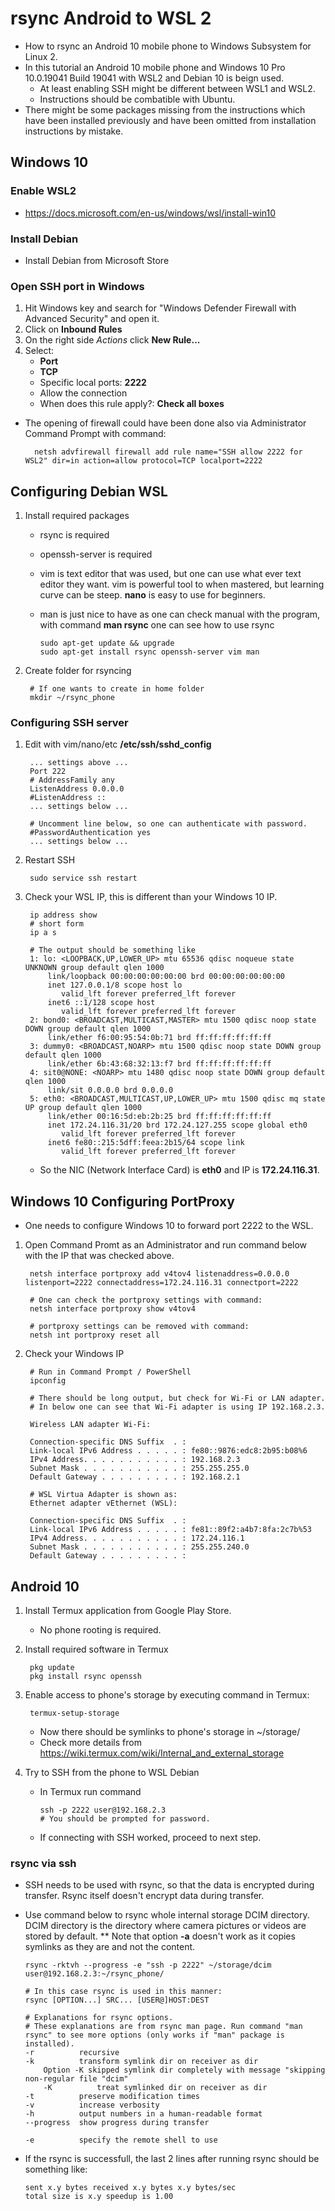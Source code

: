 # rsync Android to WSL 2
* How to rsync an Android 10 mobile phone to Windows Subsystem for Linux 2.
* In this tutorial an Android 10 mobile phone and Windows 10 Pro 10.0.19041 Build 19041 with WSL2 and Debian 10 is beign used.
   * At least enabling SSH might be different between WSL1 and WSL2.
   * Instructions should be combatible with Ubuntu.
* There might be some packages missing from the instructions which have been installed previously and have been omitted from installation instructions by mistake.

## Windows 10
### Enable WSL2
* https://docs.microsoft.com/en-us/windows/wsl/install-win10
### Install Debian
* Install Debian from Microsoft Store
### Open SSH port in Windows
1. Hit Windows key and search for "Windows Defender Firewall with Advanced Security" and open it.
1. Click on **Inbound Rules**
1. On the right side *Actions* click **New Rule...**
1. Select:
    * **Port**
    * **TCP**
    * Specific local ports: **2222**
    * Allow the connection
    * When does this rule apply?: **Check all boxes**
    
* The opening of firewall could have been done also via Administrator Command Prompt with command:

        netsh advfirewall firewall add rule name="SSH allow 2222 for WSL2" dir=in action=allow protocol=TCP localport=2222

## Configuring Debian WSL
1. Install required packages
   * rsync is required
   * openssh-server is required
   * vim is text editor that was used, but one can use what ever text editor they want. vim is powerful tool to when mastered, but learning curve can be steep. **nano** is easy to use for beginners.
   * man is just nice to have as one can check manual with the program, with command **man rsync** one can see how to use rsync

         sudo apt-get update && upgrade
         sudo apt-get install rsync openssh-server vim man

 1. Create folder for rsyncing
 
         # If one wants to create in home folder
         mkdir ~/rsync_phone
      
### Configuring SSH server
1. Edit with vim/nano/etc **/etc/ssh/sshd_config**

        ... settings above ...
        Port 222
        # AddressFamily any
        ListenAddress 0.0.0.0
        #ListenAddress ::        
        ... settings below ...

        # Uncomment line below, so one can authenticate with password. 
        #PasswordAuthentication yes
        ... settings below ...
1. Restart SSH

        sudo service ssh restart
1. Check your WSL IP, this is different than your Windows 10 IP.

        ip address show
        # short form
        ip a s
        
        # The output should be something like
        1: lo: <LOOPBACK,UP,LOWER_UP> mtu 65536 qdisc noqueue state UNKNOWN group default qlen 1000
            link/loopback 00:00:00:00:00:00 brd 00:00:00:00:00:00
            inet 127.0.0.1/8 scope host lo
               valid_lft forever preferred_lft forever
            inet6 ::1/128 scope host
               valid_lft forever preferred_lft forever
        2: bond0: <BROADCAST,MULTICAST,MASTER> mtu 1500 qdisc noop state DOWN group default qlen 1000
            link/ether f6:00:95:54:0b:71 brd ff:ff:ff:ff:ff:ff
        3: dummy0: <BROADCAST,NOARP> mtu 1500 qdisc noop state DOWN group default qlen 1000
            link/ether 6b:43:68:32:13:f7 brd ff:ff:ff:ff:ff:ff
        4: sit0@NONE: <NOARP> mtu 1480 qdisc noop state DOWN group default qlen 1000
            link/sit 0.0.0.0 brd 0.0.0.0
        5: eth0: <BROADCAST,MULTICAST,UP,LOWER_UP> mtu 1500 qdisc mq state UP group default qlen 1000
            link/ether 00:16:5d:eb:2b:25 brd ff:ff:ff:ff:ff:ff
            inet 172.24.116.31/20 brd 172.24.127.255 scope global eth0
               valid_lft forever preferred_lft forever
            inet6 fe80::215:5dff:feea:2b15/64 scope link
               valid_lft forever preferred_lft forever
    * So the NIC (Network Interface Card) is **eth0** and IP is **172.24.116.31**.

## Windows 10 Configuring PortProxy
* One needs to configure Windows 10 to forward port 2222 to the WSL.
1. Open Command Promt as an Administrator and run command below with the IP that was checked above.

        netsh interface portproxy add v4tov4 listenaddress=0.0.0.0 listenport=2222 connectaddress=172.24.116.31 connectport=2222
        
        # One can check the portproxy settings with command:
        netsh interface portproxy show v4tov4
        
        # portproxy settings can be removed with command:
        netsh int portproxy reset all
        
1. Check your Windows IP

        # Run in Command Prompt / PowerShell
        ipconfig

        # There should be long output, but check for Wi-Fi or LAN adapter.
        # In below one can see that Wi-Fi adapter is using IP 192.168.2.3.

        Wireless LAN adapter Wi-Fi:

        Connection-specific DNS Suffix  . :
        Link-local IPv6 Address . . . . . : fe80::9876:edc8:2b95:b08%6
        IPv4 Address. . . . . . . . . . . : 192.168.2.3
        Subnet Mask . . . . . . . . . . . : 255.255.255.0
        Default Gateway . . . . . . . . . : 192.168.2.1
        
        # WSL Virtua Adapter is shown as:
        Ethernet adapter vEthernet (WSL):

        Connection-specific DNS Suffix  . :
        Link-local IPv6 Address . . . . . : fe81::89f2:a4b7:8fa:2c7b%53
        IPv4 Address. . . . . . . . . . . : 172.24.116.1
        Subnet Mask . . . . . . . . . . . : 255.255.240.0
        Default Gateway . . . . . . . . . :
   
## Android 10
1. Install Termux application from Google Play Store.
    * No phone rooting is required.
1. Install required software in Termux

        pkg update
        pkg install rsync openssh

1. Enable access to phone's storage by executing command in Termux:

        termux-setup-storage
    * Now there should be symlinks to phone's storage in ~/storage/
    * Check more details from https://wiki.termux.com/wiki/Internal_and_external_storage

1. Try to SSH from the phone to WSL Debian
    * In Termux run command
    
          ssh -p 2222 user@192.168.2.3
          # You should be prompted for password.

   * If connecting with SSH worked, proceed to next step.     

### rsync via ssh
* SSH needs to be used with rsync, so that the data is encrypted during transfer. Rsync itself doesn't encrypt data during transfer.
* Use command below to rsync whole internal storage DCIM directory. DCIM directory is the directory where camera pictures or videos are stored by default.
** Note that option **-a** doesn't work as it copies symlinks as they are and not the content.

      rsync -rktvh --progress -e "ssh -p 2222" ~/storage/dcim user@192.168.2.3:~/rsync_phone/
      
      # In this case rsync is used in this manner:
      rsync [OPTION...] SRC... [USER@]HOST:DEST
      
      # Explanations for rsync options.
      # These explanations are from rsync man page. Run command "man rsync" to see more options (only works if "man" package is installed).
      -r          recursive
      -k          transform symlink dir on receiver as dir
          Option -K skipped symlink dir completely with message "skipping non-regular file "dcim"
          -K          treat symlinked dir on receiver as dir
      -t          preserve modification times
      -v          increase verbosity
      -h          output numbers in a human-readable format
      --progress  show progress during transfer
      
      -e          specify the remote shell to use
      
* If the rsync is successfull, the last 2 lines after running rsync should be something like:

      sent x.y bytes received x.y bytes x.y bytes/sec
      total size is x.y speedup is 1.00
